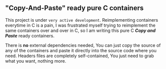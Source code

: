 ## "Copy-And-Paste" ready pure C containers

This project is under `very active development`.
Reimplementing containers everytime in C is a pain, I was frustrated myself trying to reimplement the same containers over and over in C, so I am writing this pure C ***Copy and Paste*** ready containers.

There is **no** external dependencies needed, You can just copy the source of any of the containers and paste it directly into the source code where you need. Headers files are completely self-contained, You just need to grab what you want, nothing more.
